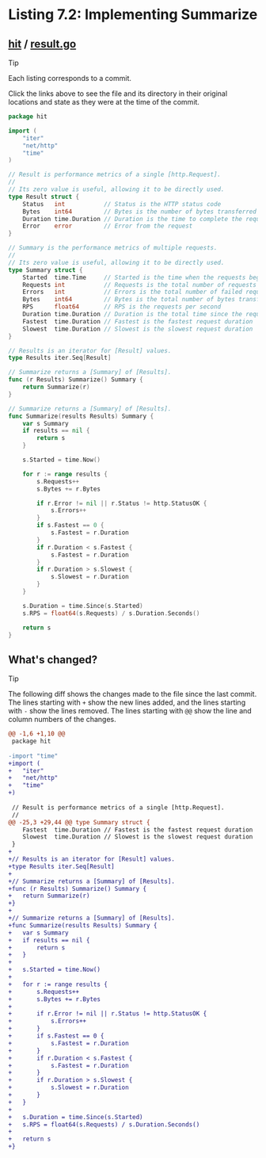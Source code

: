 # Listing 7.2: Implementing Summarize

## [hit](https://github.com/inancgumus/gobyexample/blob/4ae2822f0f76417d0a6eb0651ff0b3856baa4bca/hit) / [result.go](https://github.com/inancgumus/gobyexample/blob/4ae2822f0f76417d0a6eb0651ff0b3856baa4bca/hit/result.go)

> [!TIP]
> Each listing corresponds to a commit.
>
> Click the links above to see the file and its directory in their original locations and state as they were at the time of the commit.

```go
package hit

import (
	"iter"
	"net/http"
	"time"
)

// Result is performance metrics of a single [http.Request].
//
// Its zero value is useful, allowing it to be directly used.
type Result struct {
	Status   int           // Status is the HTTP status code
	Bytes    int64         // Bytes is the number of bytes transferred
	Duration time.Duration // Duration is the time to complete the request
	Error    error         // Error from the request
}

// Summary is the performance metrics of multiple requests.
//
// Its zero value is useful, allowing it to be directly used.
type Summary struct {
	Started  time.Time     // Started is the time when the requests began
	Requests int           // Requests is the total number of requests made
	Errors   int           // Errors is the total number of failed requests
	Bytes    int64         // Bytes is the total number of bytes transferred
	RPS      float64       // RPS is the requests per second
	Duration time.Duration // Duration is the total time since the requests started
	Fastest  time.Duration // Fastest is the fastest request duration
	Slowest  time.Duration // Slowest is the slowest request duration
}

// Results is an iterator for [Result] values.
type Results iter.Seq[Result]

// Summarize returns a [Summary] of [Results].
func (r Results) Summarize() Summary {
	return Summarize(r)
}

// Summarize returns a [Summary] of [Results].
func Summarize(results Results) Summary {
	var s Summary
	if results == nil {
		return s
	}

	s.Started = time.Now()

	for r := range results {
		s.Requests++
		s.Bytes += r.Bytes

		if r.Error != nil || r.Status != http.StatusOK {
			s.Errors++
		}
		if s.Fastest == 0 {
			s.Fastest = r.Duration
		}
		if r.Duration < s.Fastest {
			s.Fastest = r.Duration
		}
		if r.Duration > s.Slowest {
			s.Slowest = r.Duration
		}
	}

	s.Duration = time.Since(s.Started)
	s.RPS = float64(s.Requests) / s.Duration.Seconds()

	return s
}
```

## What's changed?

> [!TIP]
> The following diff shows the changes made to the file since the last commit.
> The lines starting with `+` show the new lines added, and the lines starting with `-` show the lines removed.
> The lines starting with `@@` show the line and column numbers of the changes.

```diff
@@ -1,6 +1,10 @@
 package hit
 
-import "time"
+import (
+	"iter"
+	"net/http"
+	"time"
+)
 
 // Result is performance metrics of a single [http.Request].
 //
@@ -25,3 +29,44 @@ type Summary struct {
 	Fastest  time.Duration // Fastest is the fastest request duration
 	Slowest  time.Duration // Slowest is the slowest request duration
 }
+
+// Results is an iterator for [Result] values.
+type Results iter.Seq[Result]
+
+// Summarize returns a [Summary] of [Results].
+func (r Results) Summarize() Summary {
+	return Summarize(r)
+}
+
+// Summarize returns a [Summary] of [Results].
+func Summarize(results Results) Summary {
+	var s Summary
+	if results == nil {
+		return s
+	}
+
+	s.Started = time.Now()
+
+	for r := range results {
+		s.Requests++
+		s.Bytes += r.Bytes
+
+		if r.Error != nil || r.Status != http.StatusOK {
+			s.Errors++
+		}
+		if s.Fastest == 0 {
+			s.Fastest = r.Duration
+		}
+		if r.Duration < s.Fastest {
+			s.Fastest = r.Duration
+		}
+		if r.Duration > s.Slowest {
+			s.Slowest = r.Duration
+		}
+	}
+
+	s.Duration = time.Since(s.Started)
+	s.RPS = float64(s.Requests) / s.Duration.Seconds()
+
+	return s
+}
```


